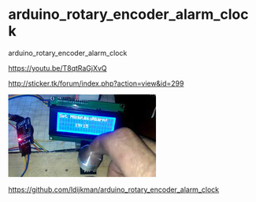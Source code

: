# arduino_rotary_encoder_alarm_clock
arduino_rotary_encoder_alarm_clock

https://youtu.be/T8qtRaGjXvQ

http://sticker.tk/forum/index.php?action=view&id=299

<img src="https://github.com/ldijkman/arduino_rotary_encoder_alarm_clock/blob/main/arduino_alarmclock.jpeg">

https://github.com/ldijkman/arduino_rotary_encoder_alarm_clock

